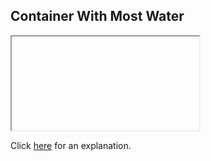 ##  Container With Most Water 

<iframe></iframe>

Click [here](Explanation.md) for an explanation.

